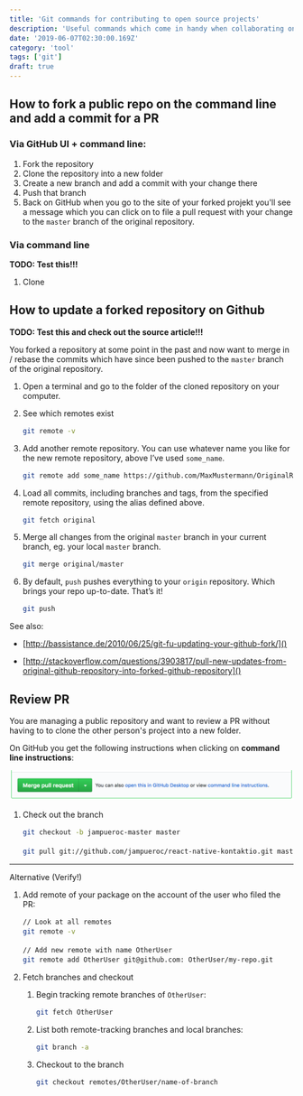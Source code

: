 ```yaml
---
title: 'Git commands for contributing to open source projects'
description: 'Useful commands which come in handy when collaborating on GitHub projects'
date: '2019-06-07T02:30:00.169Z'
category: 'tool'
tags: ['git']
draft: true
---
```


## How to fork a public repo on the command line and add a commit for a PR

### Via GitHub UI + command line:

1. Fork the repository
2. Clone the repository into a new folder
3. Create a new branch and add a commit with your change there
4. Push that branch
5. Back on GitHub when you go to the site of your forked projekt you'll see a
   message which you can click on to file a pull request with your change to the
   `master` branch of the original repository.

### Via command line

**TODO: Test this!!!**

1. Clone

## How to update a forked repository on Github

**TODO: Test this and check out the source article!!!**

You forked a repository at some point in the past and now want to merge in / rebase
the commits which have since been pushed to the `master` branch of the original repository.

1. Open a terminal and go to the folder of the cloned repository on your computer.

2. See which remotes exist

   ```bash
   git remote -v
   ```

3. Add another remote repository. You can use whatever name you like for the new remote repository, above I’ve used `some_name`.

   ```bash
   git remote add some_name https://github.com/MaxMustermann/OriginalRepository
   ```

4. Load all commits, including branches and tags, from the specified remote repository, using the alias defined above.

    ```bash
    git fetch original
    ```

5. Merge all changes from the original `master` branch in your current branch, eg. your local `master` branch.

    ```bash
    git merge original/master
    ```

6. By default, `push` pushes everything to your `origin` repository. Which brings your repo up-to-date. That’s it!

   ```bash
   git push
   ```


See also:

- [http://bassistance.de/2010/06/25/git-fu-updating-your-github-fork/]()

- [http://stackoverflow.com/questions/3903817/pull-new-updates-from-original-github-repository-into-forked-github-repository]()


## Review PR

You are managing a public repository and want to review a PR without having to to clone the other person's project into a new folder.

On GitHub you get the following instructions when clicking on **command line instructions**:

![](./merge-pr-command-line-instructions.png)

1. Check out the branch

	```bash
	git checkout -b jampueroc-master master

	git pull git://github.com/jampueroc/react-native-kontaktio.git master
	```

---

Alternative (Verify!)


1. Add remote of your package on the account of the user who filed the PR:

	```bash
	// Look at all remotes
	git remote -v

	// Add new remote with name OtherUser
	git remote add OtherUser git@github.com: OtherUser/my-repo.git
	```

2. Fetch branches and checkout

	1. Begin tracking remote branches of `OtherUser`:

		```bash
		git fetch OtherUser
		```

	2. List both remote-tracking branches and local branches:

		```bash
		git branch -a
		```

	3. Checkout to the branch

		```bash
		git checkout remotes/OtherUser/name-of-branch
		```